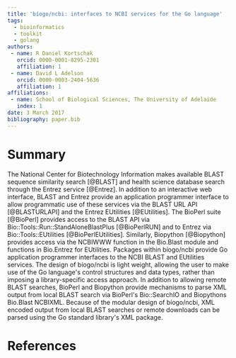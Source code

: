```yaml
---
title: 'bíogo/ncbi: interfaces to NCBI services for the Go language'
tags:
  - bioinformatics
  - toolkit
  - golang
authors:
 - name: R Daniel Kortschak
   orcid: 0000-0001-8295-2301
   affiliation: 1
 - name: David L Adelson
   orcid: 0000-0003-2404-5636
   affiliation: 1
affiliations:
 - name: School of Biological Sciences, The University of Adelaide
   index: 1
date: 3 March 2017
bibliography: paper.bib
---
```


# Summary

The National Center for Biotechnology Information makes available BLAST sequence similarity search [@BLAST] and health science database search through the Entrez service [@Entrez].
In addition to an interactive web interface, BLAST and Entrez provide an application programmer interface to allow programmatic use of these services via the BLAST URL API [@BLASTURLAPI] and the Entrez EUtilities [@EUtilities].
The BioPerl suite [@BioPerl] provides access to the BLAST API via Bio::Tools::Run::StandAloneBlastPlus [@BioPerlRUN] and to Entrez via Bio::Tools::EUtilities [@BioPerlEUtilities].
Similarly, Biopython [@Biopython] provides access via the NCBIWWW function in the Bio.Blast module and functions in Bio.Entrez for EUtilities.
Packages within bíogo/ncbi provide Go application programmer interfaces to the NCBI BLAST and EUtilities services.
The design of bíogo/ncbi is light weight, allowing the user to make use of the Go language's control structures and data types, rather than imposing a library-specific access approach.
In addition to allowing remote BLAST searches, BioPerl and Biopython provide mechanisms to parse XML output from local BLAST search via BioPerl's Bio::SearchIO and Biopythons Bio.Blast NCBIXML.
Because of the modular design of bíogo/ncbi, XML encoded output from local BLAST searches or remote downloads can be parsed using the Go standard library's XML package.

# References
